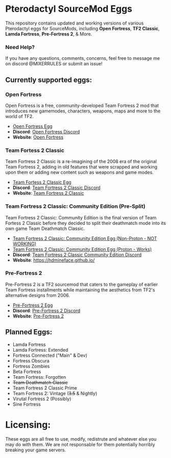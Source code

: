 # Pterodactyl SourceMod Eggs

This repository contains updated and working versions of various Pterodactyl eggs for SourceMods, including **Open Fortress**, **TF2 Classic**, **Lamda Fortress**, **Pre-Fortress 2**, & More.

### Need Help?
If you have any questions, comments, concerns, feel free to message me on discord @MIXERRULES or submit an issue! 

## Currently supported eggs: 

### Open Fortress
Open Fortress is a free, community-developed Team Fortress 2 mod that introduces new gamemodes, characters, weapons, maps and more to the world of TF2.
- [Open Fortress Egg](egg-open-fortress.json)
- **Discord**: [Open Fortress Discord](https://discord.gg/mKjW2ACCrm)
- **Website**: [Open Fortress](https://openfortress.fun/)

### Team Fortess 2 Classic
Team Fortress 2 Classic is a re-imagining of the 2008 era of the original Team Fortress 2, adding in old features that were scrapped and working upon them or adding new content such as weapons and game modes. 
- [Team Fortess 2 Classic Egg](egg-team-fortress2-classic.json)
- **Discord**: [Team Fortress 2 Classic Discord](https://discord.com/invite/team-fortress-2-classic-196337717267791874)
- **Website**: [Team Fortress 2 Classic](https://tf2classic.com/)

### Team Fortress 2 Classic: Community Edition (Pre-Split)
Team Fortress 2 Classic: Community Edition is the final version of Team Fortess 2 Classic before they decided to split their deathmatch mode into its own game Team Deathmatch Classic.
- [Team Fortress 2 Classic: Community Edition Egg (Non-Proton - NOT WORKING)](egg-team-fortress2-classic--community-edition.json)
- [Team Fortress 2 Classic: Community Edition Egg (Proton - Works)](egg-team-fortress2-classic--community-edition-Proton-No-Console.json)
- **Discord**: [Team Fortress 2 Classic Community Edition Discord](https://discord.gg/7JStYpQbwM)
- **Website**: https://hdmineface.github.io/

### Pre-Fortress 2
Pre-Fortress 2 is a TF2 sourcemod that caters to the gameplay of earlier Team Fortress installments while maintaining the aesthetics from TF2's alternative designs from 2006.
- [Pre-Fortress 2 Egg](egg-pre--fortress2.json)
- **Discord**: [Pre-Fortress 2 Discord](https://discord.gg/ra68rM5nuE)
- **Website**: [Pre-Fortress 2](https://prefortress.com/)

## Planned Eggs:
- Lamda Fortress
- Lamda Fortress: Extended
- Fortress Connected ("Main" & Dev)
- Fortress Obscura
- Fortress Zombies
- Beta Fortress
- Team Fortress: Forgotten
- ~~Team Deathmatch Classic~~
- Team Fortress 2 Classic Prime
- Team Fortress 2: Vintage (~~3.5~~ & Nightly)
- Virutal Fortress 2 (Possibly)
- Sine Fortress

# Licensing:
These eggs are all free to use, modify, redistrute and whatever else you may do with them. We are not responsable for them potentially horribly breaking your game servers.
